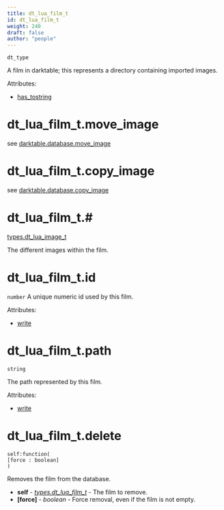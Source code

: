 ```yaml
---
title: dt_lua_film_t
id: dt_lua_film_t
weight: 240
draft: false
author: "people"
---
```


`dt_type`

A film in darktable; this represents a directory containing imported images.

Attributes:

* [has_tostring](../attributes#has_tostring)

# dt_lua_film_t.move_image
see [darktable.database.move_image](../../darktable/darktable.database#darktabledatabasemove_image)

# dt_lua_film_t.copy_image
see [darktable.database.copy_image](../../darktable/darktable.database#darktabledatabasecopy_image)

# dt_lua_film_t.#

[types.dt_lua_image_t](../types/dt_lua_image_t)

The different images within the film.

# dt_lua_film_t.id

`number`
A unique numeric id used by this film.

Attributes:

* [write](../attributes#write)

# dt_lua_film_t.path

`string`

The path represented by this film.

Attributes:

* [write](../attributes#write)

# dt_lua_film_t.delete
```
self:function(
[force : boolean]
)
```

Removes the film from the database.

* **self** - _[types.dt_lua_film_t](../types/dt_lua_film_t)_ - The film to remove.
* **\[force\]** - _boolean_ - Force removal, even if the film is not empty.

